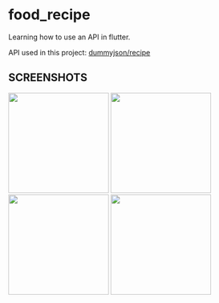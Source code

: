 # food_recipe

Learning how to use an API in flutter.

API used in  this project: [dummyjson/recipe](https://dummyjson.com/recipes)

## SCREENSHOTS

<img src="https://github.com/user-attachments/assets/56cf53d4-56eb-456c-8d27-03aa23d0d67a" width="200">
<img src="https://github.com/user-attachments/assets/7f6c1942-cef9-47e0-8971-4f125975b5fd" width="200">
<img src="https://github.com/user-attachments/assets/027e157f-e472-4def-bf87-cad937bdf368" width="200">
<img src="https://github.com/user-attachments/assets/7985a4da-4596-4d05-a326-c9877e469d2c" width="200">




